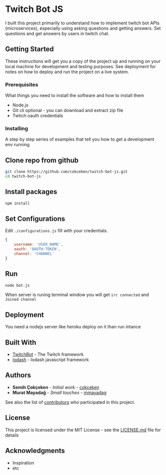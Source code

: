 

# Twitch Bot JS

I built this project primarily to understand how to implement twitch bot APIs (microservices), especially using  asking questions and getting answers. Set questions and get answers by users in twitch chat. 

## Getting Started

These instructions will get you a copy of the project up and running on your local machine for development and testing purposes. See deployment for notes on how to deploy and run the project on a live system.

### Prerequisites

What things you need to install the software and how to install them

 - Node.js 
 - Git cli optional - you can download and extract zip file
 - Twtich oauth credentials


### Installing

A step by step series of examples that tell you how to get a development env running



## Clone repo from github
```Bash
git clone https://github.com/cokceken/twitch-bot-js.git
cd twitch-bot-js
```

## Install packages 
```Bash
npm install
```

## Set Configurations
Edit `./configurations.js` fill with your credentials.
```js
{
    username: 'USER_NAME',
    oauth: 'OAUTH:TOKEN',
    channel: 'CHANNEL'
}
```

## Run
```Bash
node bot.js
```

When server is runing terminal window you will get `irc connected` and `Joined channel`

## Deployment

You need a nodejs server like heroku deploy on it than run intance

## Built With

* [TwitchBot](https://www.npmjs.com/package/twitch-bot) - The Twitch framework 
* [lodash](https://www.npmjs.com/package/lodash) - lodash javascript framework


## Authors

* **Semih Çokçeken** - *Initial work* - [cokceken](https://github.com/cokceken)
* **Murat Mayadağ** - *Small touches* - [mmayadag](https://github.com/mmayadag)

See also the list of [contributors](https://github.com/cokceken/twitch-bot-js/contributors) who participated in this project.

## License

This project is licensed under the MIT License - see the [LICENSE.md](LICENSE.md) file for details

## Acknowledgments

* Inspiration
* etc
